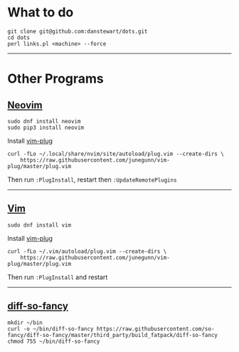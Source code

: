 # What to do
```
git clone git@github.com:danstewart/dots.git
cd dots
perl links.pl <machine> --force
```

---

# Other Programs

## [Neovim](https://github.com/neovim/neovim)
```
sudo dnf install neovim
sudo pip3 install neovim
```

Install [vim-plug](https://github.com/junegunn/vim-plug)
```
curl -fLo ~/.local/share/nvim/site/autoload/plug.vim --create-dirs \
    https://raw.githubusercontent.com/junegunn/vim-plug/master/plug.vim
```

Then run `:PlugInstall`, restart then `:UpdateRemotePlugins`

---

## [Vim](https://github.com/vim/vim)
```
sudo dnf install vim
```

Install [vim-plug](https://github.com/junegunn/vim-plug)
```
curl -fLo ~/.vim/autoload/plug.vim --create-dirs \
    https://raw.githubusercontent.com/junegunn/vim-plug/master/plug.vim
```

Then run `:PlugInstall` and restart

---

## [diff-so-fancy](https://github.com/so-fancy/diff-so-fancy)
```
mkdir ~/bin
curl -o ~/bin/diff-so-fancy https://raw.githubusercontent.com/so-fancy/diff-so-fancy/master/third_party/build_fatpack/diff-so-fancy
chmod 755 ~/bin/diff-so-fancy
```
